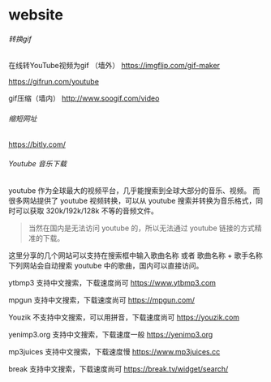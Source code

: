 # website

###### 转换gif

在线转YouTube视频为gif （墙外） 
https://imgflip.com/gif-maker

https://gifrun.com/youtube

gif压缩（墙内）
http://www.soogif.com/video


###### 缩短网址
https://bitly.com/



###### Youtube 音乐下载
youtube 作为全球最大的视频平台，几乎能搜索到全球大部分的音乐、视频。 而很多网站提供了 youtube 视频转换，可以从 youtube 搜索并转换为音乐格式，同时可以获取 320k/192k/128k 不等的音频文件。

> 当然在国内是无法访问 youtube 的，所以无法通过 youtube 链接的方式精准的下载。

这里分享的几个网站可以支持在搜索框中输入歌曲名称 或者 歌曲名称 + 歌手名称 下列网站会自动搜索 youtube 中的歌曲，国内可以直接访问。

ytbmp3
支持中文搜索，下载速度尚可
https://www.ytbmp3.com

mpgun
支持中文搜索，下载速度尚可
https://mpgun.com/

Youzik
不支持中文搜索，可以用拼音，下载速度尚可
https://youzik.com

yenimp3.org
支持中文搜索，下载速度一般
https://yenimp3.org

mp3juices
支持中文搜索，下载速度慢
https://www.mp3juices.cc

break
支持中文搜索，下载速度尚可
https://break.tv/widget/search/
